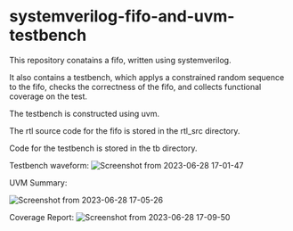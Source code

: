 # systemverilog-fifo-and-uvm-testbench
This repository conatains a fifo, written using systemverilog.

It also contains a testbench, which applys a constrained random sequence to  the fifo, checks the correctness of the fifo, and collects functional coverage on the test.

The testbench is constructed using uvm.

The rtl source code for the fifo is stored in the rtl_src directory.

Code for the testbench is stored in the tb directory.

Testbench waveform:
![Screenshot from 2023-06-28 17-01-47](https://github.com/woodrowb96/systemverilog-fifo-and-uvm-testbench/assets/39601174/5d03c2ac-f166-45aa-a45f-7859c42824dc)

UVM Summary:

![Screenshot from 2023-06-28 17-05-26](https://github.com/woodrowb96/systemverilog-fifo-and-uvm-testbench/assets/39601174/6bfd9886-a726-4f36-9f48-faeac40ad174)

Coverage Report:
![Screenshot from 2023-06-28 17-09-50](https://github.com/woodrowb96/systemverilog-fifo-and-uvm-testbench/assets/39601174/6f710173-d3a0-4907-92f8-172507740d29)
